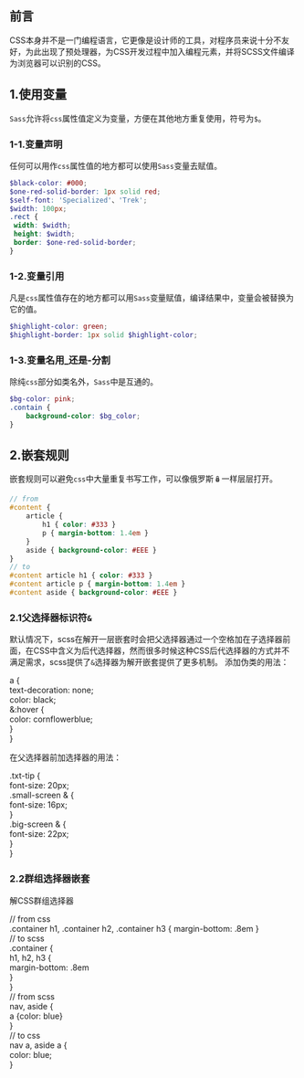## 前言

CSS本身并不是一门编程语言，它更像是设计师的工具，对程序员来说十分不友好，为此出现了预处理器，为CSS开发过程中加入编程元素，并将SCSS文件编译为浏览器可以识别的CSS。

## 1.使用变量

`Sass`允许将`css`属性值定义为变量，方便在其他地方重复使用，符号为`$`。

### 1-1.变量声明

任何可以用作`css`属性值的地方都可以使用`Sass`变量去赋值。

```scss
$black-color: #000;  
$one-red-solid-border: 1px solid red;  
$self-font: 'Specialized'、'Trek';  
$width: 100px;  
.rect {  
 width: $width;  
 height: $width;  
 border: $one-red-solid-border;  
}
```

### 1-2.变量引用

凡是`css`属性值存在的地方都可以用`Sass`变量赋值，编译结果中，变量会被替换为它的值。

```scss
$highlight-color: green;  
$highlight-border: 1px solid $highlight-color;
```

### 1-3.变量名用_还是-分割

除纯`css`部分如类名外，`Sass`中是互通的。

```scss
$bg-color: pink;  
.contain {
	background-color: $bg_color;  
}
```

## 2.嵌套规则

嵌套规则可以避免`css`中大量重复书写工作，可以像俄罗斯🪆一样层层打开。

```scss
// from  
#content { 
	article {  
		h1 { color: #333 }  
		p { margin-bottom: 1.4em }  
	}
	aside { background-color: #EEE }  
}  
// to  
#content article h1 { color: #333 }  
#content article p { margin-bottom: 1.4em }  
#content aside { background-color: #EEE }
```

### 2.1父选择器标识符`&`

默认情况下，scss在解开一层嵌套时会把父选择器通过一个空格加在子选择器前面，在CSS中含义为后代选择器，然而很多时候这种CSS后代选择器的方式并不满足需求，scss提供了`&`选择器为解开嵌套提供了更多机制。 添加伪类的用法：

a {  
 text-decoration: none;  
 color: black;  
 &:hover {  
 color: cornflowerblue;  
 }  
}

在父选择器前加选择器的用法：

.txt-tip {  
 font-size: 20px;  
 .small-screen & {  
 font-size: 16px;  
 }  
 .big-screen & {  
 font-size: 22px;  
 }  
}

### 2.2群组选择器嵌套

解CSS群组选择器

// from css  
.container h1, .container h2, .container h3 { margin-bottom: .8em }  
// to scss  
.container {  
 h1, h2, h3 {  
 margin-bottom: .8em  
 }  
}  
// from scss  
nav, aside {  
 a {color: blue}  
}  
// to css  
nav a, aside a {  
 color: blue;  
}